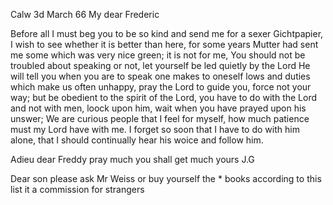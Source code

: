  Calw 3d March 66
My dear Frederic

Before all I must beg you to be so kind and send me for a sexer Gichtpapier, I wish to see whether it is better than here, for some years Mutter had sent me some which was very nice green; it is not for me, 
You should not be troubled about speaking or not, let yourself be led quietly by the Lord He will tell you when you are to speak one makes to oneself lows and duties which make us often unhappy, pray the Lord to guide you, force not your way; but be obedient to the spirit of the Lord, you have to do with the Lord and not with men, loock upon him, wait when you have prayed upon his unswer; We are curious people that I feel for myself, how much patience must my Lord have with me. I forget so soon that I have to do with him alone, that I should continually hear his woice and follow him.

Adieu dear Freddy pray much you shall get much
 yours J.G

Dear son please ask Mr Weiss or buy yourself the <Tractate>* books according to this list it a commission for strangers
